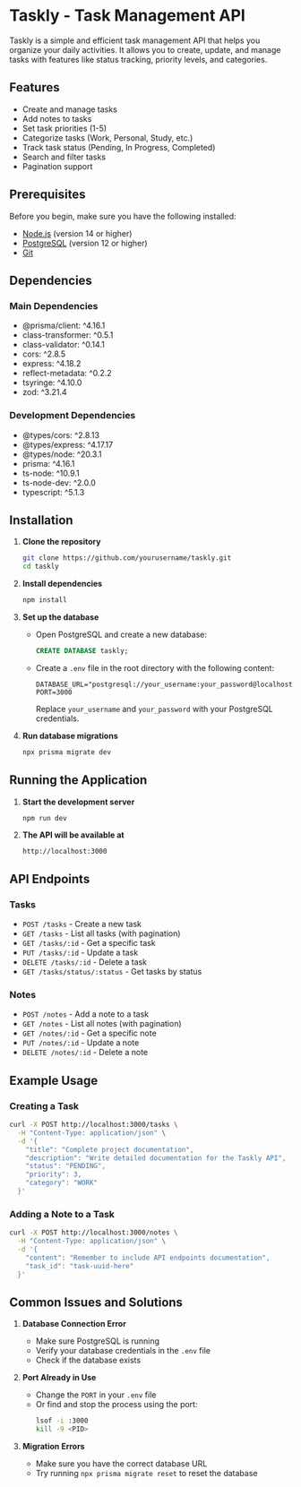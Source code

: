 # Taskly - Task Management API

Taskly is a simple and efficient task management API that helps you organize your daily activities. It allows you to create, update, and manage tasks with features like status tracking, priority levels, and categories.

## Features

- Create and manage tasks
- Add notes to tasks
- Set task priorities (1-5)
- Categorize tasks (Work, Personal, Study, etc.)
- Track task status (Pending, In Progress, Completed)
- Search and filter tasks
- Pagination support

## Prerequisites

Before you begin, make sure you have the following installed:

- [Node.js](https://nodejs.org/) (version 14 or higher)
- [PostgreSQL](https://www.postgresql.org/download/) (version 12 or higher)
- [Git](https://git-scm.com/downloads)

## Dependencies

### Main Dependencies
- @prisma/client: ^4.16.1
- class-transformer: ^0.5.1
- class-validator: ^0.14.1
- cors: ^2.8.5
- express: ^4.18.2
- reflect-metadata: ^0.2.2
- tsyringe: ^4.10.0
- zod: ^3.21.4

### Development Dependencies
- @types/cors: ^2.8.13
- @types/express: ^4.17.17
- @types/node: ^20.3.1
- prisma: ^4.16.1
- ts-node: ^10.9.1
- ts-node-dev: ^2.0.0
- typescript: ^5.1.3

## Installation

1. **Clone the repository**
   ```bash
   git clone https://github.com/yourusername/taskly.git
   cd taskly
   ```

2. **Install dependencies**
   ```bash
   npm install
   ```

3. **Set up the database**
   - Open PostgreSQL and create a new database:
     ```sql
     CREATE DATABASE taskly;
     ```
   - Create a `.env` file in the root directory with the following content:
     ```
     DATABASE_URL="postgresql://your_username:your_password@localhost:5432/taskly"
     PORT=3000
     ```
     Replace `your_username` and `your_password` with your PostgreSQL credentials.

4. **Run database migrations**
   ```bash
   npx prisma migrate dev
   ```

## Running the Application

1. **Start the development server**
   ```bash
   npm run dev
   ```

2. **The API will be available at**
   ```
   http://localhost:3000
   ```

## API Endpoints

### Tasks

- `POST /tasks` - Create a new task
- `GET /tasks` - List all tasks (with pagination)
- `GET /tasks/:id` - Get a specific task
- `PUT /tasks/:id` - Update a task
- `DELETE /tasks/:id` - Delete a task
- `GET /tasks/status/:status` - Get tasks by status

### Notes

- `POST /notes` - Add a note to a task
- `GET /notes` - List all notes (with pagination)
- `GET /notes/:id` - Get a specific note
- `PUT /notes/:id` - Update a note
- `DELETE /notes/:id` - Delete a note

## Example Usage

### Creating a Task

```bash
curl -X POST http://localhost:3000/tasks \
  -H "Content-Type: application/json" \
  -d '{
    "title": "Complete project documentation",
    "description": "Write detailed documentation for the Taskly API",
    "status": "PENDING",
    "priority": 3,
    "category": "WORK"
  }'
```

### Adding a Note to a Task

```bash
curl -X POST http://localhost:3000/notes \
  -H "Content-Type: application/json" \
  -d '{
    "content": "Remember to include API endpoints documentation",
    "task_id": "task-uuid-here"
  }'
```

## Common Issues and Solutions

1. **Database Connection Error**
   - Make sure PostgreSQL is running
   - Verify your database credentials in the `.env` file
   - Check if the database exists

2. **Port Already in Use**
   - Change the `PORT` in your `.env` file
   - Or find and stop the process using the port:
     ```bash
     lsof -i :3000
     kill -9 <PID>
     ```

3. **Migration Errors**
   - Make sure you have the correct database URL
   - Try running `npx prisma migrate reset` to reset the database